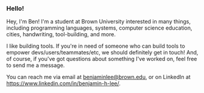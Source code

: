 ### Hello!

Hey, I'm Ben!
I'm a student at Brown University interested in many things, including programming languages, 
systems, computer science education, cities, handwriting, tool-building, and more. 

I like building tools. If you're in need of someone who can build tools to empower 
devs/users/teammates/etc, we should definitely get in touch! And, of course, if you've got
questions about something I've worked on, feel free to send me a message.

You can reach me via email at benjaminlee@brown.edu, or on LinkedIn at 
https://www.linkedin.com/in/benjamin-h-lee/.
